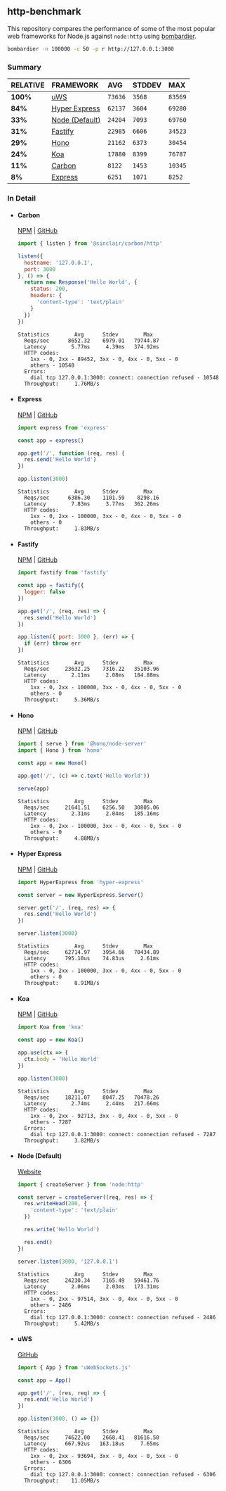 ## http-benchmark

This repository compares the performance of some of the most popular web frameworks for Node.js against `node:http` using [bombardier](https://github.com/codesenberg/bombardier).

```bash
bombardier -n 100000 -c 50 -p r http://127.0.0.1:3000
```

### Summary

| RELATIVE | FRAMEWORK | AVG | STDDEV | MAX |
| :--- | :--- | :--- | :--- | :--- |
| **100%** | [uWS](#uws) | `73636` | `3568` | `83569` |
| **84%** | [Hyper Express](#hyper-express) | `62137` | `3604` | `69280` |
| **33%** | [Node (Default)](#node-default) | `24204` | `7093` | `69760` |
| **31%** | [Fastify](#fastify) | `22985` | `6606` | `34523` |
| **29%** | [Hono](#hono) | `21162` | `6373` | `30454` |
| **24%** | [Koa](#koa) | `17880` | `8399` | `76787` |
| **11%** | [Carbon](#carbon) | `8122` | `1453` | `10345` |
| **8%** | [Express](#express) | `6251` | `1071` | `8252` |


### In Detail

- #### Carbon
  [NPM](https://npmjs.com/@sinclair/carbon) | [GitHub](https://github.com/sinclairzx81/carbon)
  ```js
  import { listen } from '@sinclair/carbon/http'

  listen({
    hostname: '127.0.0.1',
    port: 3000
  }, () => {
    return new Response('Hello World', {
      status: 200,
      headers: {
        'content-type': 'text/plain'
      }
    })
  })
  ```

  ```
  Statistics        Avg      Stdev        Max
    Reqs/sec      8652.32    6979.01   79744.87
    Latency        5.77ms     4.39ms   374.92ms
    HTTP codes:
      1xx - 0, 2xx - 89452, 3xx - 0, 4xx - 0, 5xx - 0
      others - 10548
    Errors:
      dial tcp 127.0.0.1:3000: connect: connection refused - 10548
    Throughput:     1.76MB/s
  ```

- #### Express
  [NPM](https://npmjs.com/express) | [GitHub](https://github.com/expressjs/express)
  ```js
  import express from 'express'

  const app = express()

  app.get('/', function (req, res) {
    res.send('Hello World')
  })

  app.listen(3000)
  ```

  ```
  Statistics        Avg      Stdev        Max
    Reqs/sec      6386.30    1101.59    8298.16
    Latency        7.83ms     3.77ms   362.26ms
    HTTP codes:
      1xx - 0, 2xx - 100000, 3xx - 0, 4xx - 0, 5xx - 0
      others - 0
    Throughput:     1.83MB/s
  ```

- #### Fastify
  [NPM](https://npmjs.com/fastify) | [GitHub](https://github.com/fastify/fastify)
  ```js
  import fastify from 'fastify'

  const app = fastify({
    logger: false
  })

  app.get('/', (req, res) => {
    res.send('Hello World')
  })

  app.listen({ port: 3000 }, (err) => {
    if (err) throw err
  })
  ```

  ```
  Statistics        Avg      Stdev        Max
    Reqs/sec     23632.25    7316.22   35103.96
    Latency        2.11ms     2.08ms   184.88ms
    HTTP codes:
      1xx - 0, 2xx - 100000, 3xx - 0, 4xx - 0, 5xx - 0
      others - 0
    Throughput:     5.36MB/s
  ```

- #### Hono
  [NPM](https://npmjs.com/hono) | [GitHub](https://github.com/honojs/hono)
  ```js
  import { serve } from '@hono/node-server'
  import { Hono } from 'hono'

  const app = new Hono()

  app.get('/', (c) => c.text('Hello World'))

  serve(app)
  ```

  ```
  Statistics        Avg      Stdev        Max
    Reqs/sec     21641.51    6256.50   30805.06
    Latency        2.31ms     2.04ms   185.16ms
    HTTP codes:
      1xx - 0, 2xx - 100000, 3xx - 0, 4xx - 0, 5xx - 0
      others - 0
    Throughput:     4.88MB/s
  ```

- #### Hyper Express
  [NPM](https://npmjs.com/hyper-express) | [GitHub](https://github.com/kartikk221/hyper-express)
  ```js
  import HyperExpress from 'hyper-express'

  const server = new HyperExpress.Server()

  server.get('/', (req, res) => {
    res.send('Hello World')
  })

  server.listen(3000)
  ```

  ```
  Statistics        Avg      Stdev        Max
    Reqs/sec     62714.97    3954.66   70434.89
    Latency      795.10us    74.83us     2.61ms
    HTTP codes:
      1xx - 0, 2xx - 100000, 3xx - 0, 4xx - 0, 5xx - 0
      others - 0
    Throughput:     8.91MB/s
  ```

- #### Koa
  [NPM](https://npmjs.com/koa) | [GitHub](https://github.com/koajs/koa)
  ```js
  import Koa from 'koa'

  const app = new Koa()

  app.use(ctx => {
    ctx.body = 'Hello World'
  })

  app.listen(3000)
  ```

  ```
  Statistics        Avg      Stdev        Max
    Reqs/sec     18211.07    8047.25   70478.26
    Latency        2.74ms     2.44ms   217.66ms
    HTTP codes:
      1xx - 0, 2xx - 92713, 3xx - 0, 4xx - 0, 5xx - 0
      others - 7287
    Errors:
      dial tcp 127.0.0.1:3000: connect: connection refused - 7287
    Throughput:     3.82MB/s
  ```

- #### Node (Default)
  [Website](https://nodejs.org/api/http.html)
  ```js
  import { createServer } from 'node:http'

  const server = createServer((req, res) => {
    res.writeHead(200, {
      'content-type': 'text/plain'
    })

    res.write('Hello World')

    res.end()
  })

  server.listen(3000, '127.0.0.1')
  ```

  ```
  Statistics        Avg      Stdev        Max
    Reqs/sec     24230.34    7165.49   59461.76
    Latency        2.06ms     2.03ms   173.31ms
    HTTP codes:
      1xx - 0, 2xx - 97514, 3xx - 0, 4xx - 0, 5xx - 0
      others - 2486
    Errors:
      dial tcp 127.0.0.1:3000: connect: connection refused - 2486
    Throughput:     5.42MB/s
  ```

- #### uWS
  [GitHub](https://github.com/uNetworking/uWebSockets.js)
  ```js
  import { App } from 'uWebSockets.js'

  const app = App()

  app.get('/', (res, req) => {
    res.end('Hello World')
  })

  app.listen(3000, () => {})
  ```

  ```
  Statistics        Avg      Stdev        Max
    Reqs/sec     74622.00    2668.41   81616.50
    Latency      667.92us   163.18us     7.65ms
    HTTP codes:
      1xx - 0, 2xx - 93694, 3xx - 0, 4xx - 0, 5xx - 0
      others - 6306
    Errors:
      dial tcp 127.0.0.1:3000: connect: connection refused - 6306
    Throughput:    11.05MB/s
  ```


